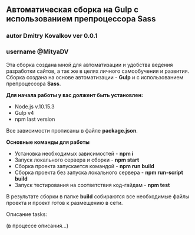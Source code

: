 ## Автоматическая сборка на Gulp с использованием препроцессора Sass
### autor Dmitry Kovalkov ver 0.0.1
### username @MityaDV

Эта сборка создана мной для автоматизации и удобства ведения разработки сайтов, а так же в целях личного самообучения и развития.
Сборка создана на основе автоматизации - **Gulp** и c использованием препроцессора **Sass**.

**Для начала работы у вас должент быть установлен:**

+ Node.js v.10.15.3
+ Gulp v4
+ npm last version

Все зависимости прописаны в файле **package.json**.

**Основные команды для работы**

+ Установка необходимых зависимостей - **npm i**
+ Запуск локального сервера и сборки - **npm start**
+ Сборка проекта запускается командой - **npm run build**
+ Сборка проекта без запуска локального сервера - **npm run-script build**
+ Запуск тестирования на соответствия код-гайдам - **npm test**

В результате сборки в папке **build** собираются все необходимые файлы проекта и проект готов к размещению в сети.

Описание tasks:

(в процессе описания...)
